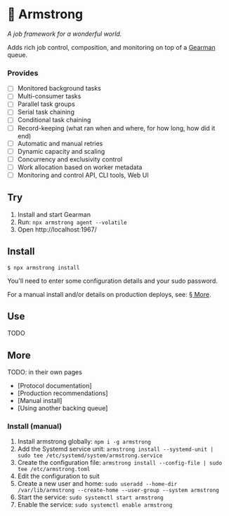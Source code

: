 # 🌈 Armstrong

_A job framework for a wonderful world._

Adds rich job control, composition, and monitoring on top of a [Gearman] queue.

[Gearman]: http://gearman.org

### Provides

- [ ] Monitored background tasks
- [ ] Multi-consumer tasks
- [ ] Parallel task groups
- [ ] Serial task chaining
- [ ] Conditional task chaining
- [ ] Record-keeping (what ran when and where, for how long, how did it end)
- [ ] Automatic and manual retries
- [ ] Dynamic capacity and scaling
- [ ] Concurrency and exclusivity control
- [ ] Work allocation based on worker metadata
- [ ] Monitoring and control API, CLI tools, Web UI

## Try

1. Install and start Gearman
2. Run: `npx armstrong agent --volatile`
3. Open http://localhost:1967/

## Install

```
$ npx armstrong install
```

You'll need to enter some configuration details and your sudo password.

For a manual install and/or details on production deploys, see: [§ More](#more).

## Use

TODO

## More

TODO: in their own pages

- [Protocol documentation]
- [Production recommendations]
- [Manual install]
- [Using another backing queue]

### Install (manual)

1. Install armstrong globally: `npm i -g armstrong`
2. Add the Systemd service unit: `armstrong install --systemd-unit | sudo tee /etc/systemd/system/armstrong.service`
3. Create the configuration file: `armstrong install --config-file | sudo tee /etc/armstrong.toml`
4. Edit the configuration to suit
5. Create a new user and home: `sudo useradd --home-dir /var/lib/armstrong --create-home --user-group --system armstrong`
6. Start the service: `sudo systemctl start armstrong`
7. Enable the service: `sudo systemctl enable armstrong`

